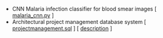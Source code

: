 * CNN Malaria infection classifier for blood smear images [ [malaria_cnn.py](https://github.com/danaalsharif/Danaalsharif/blob/main/malaria_cnn.py) ]
* Architectural project management database system [ [projectmanagement.sql](https://github.com/danaalsharif/Danaalsharif/blob/main/project_management.sql) ] [ [description](project_management.md) ]



<!--
**danaalsharif/Danaalsharif** is a ✨ _special_ ✨ repository because its `README.md` (this file) appears on your GitHub profile.

Here are some ideas to get you started:

- 🔭 I’m currently working on ...
- 🌱 I’m currently learning ...
- 👯 I’m looking to collaborate on ...
- 🤔 I’m looking for help with ...
- 💬 Ask me about ...
- 📫 How to reach me: ...
- 😄 Pronouns: ...
- ⚡ Fun fact: ...
-->
